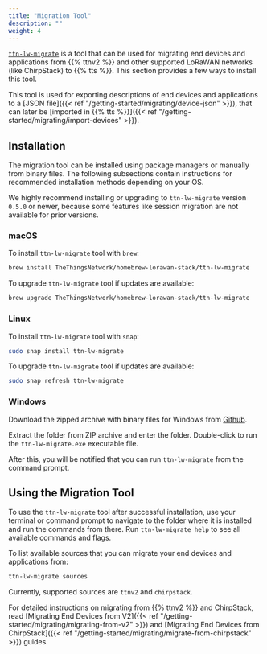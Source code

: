 ```yaml
---
title: "Migration Tool"
description: ""
weight: 4
---
```


[`ttn-lw-migrate`](https://github.com/TheThingsNetwork/lorawan-stack-migrate) is a tool that can be used for migrating end devices and applications from {{% ttnv2 %}} and other supported LoRaWAN networks (like ChirpStack) to {{% tts %}}. This section provides a few ways to install this tool.

<!--more-->

This tool is used for exporting descriptions of end devices and applications to a [JSON file]({{< ref "/getting-started/migrating/device-json" >}}), that can later be [imported in {{% tts %}}]({{< ref "/getting-started/migrating/import-devices" >}}).

## Installation

The migration tool can be installed using package managers or manually from binary files. The following subsections contain instructions for recommended installation methods depending on your OS.

We highly recommend installing or upgrading to `ttn-lw-migrate` version `0.5.0` or newer, because some features like session migration are not available for prior versions.

### macOS

To install `ttn-lw-migrate` tool with `brew`:

```bash
brew install TheThingsNetwork/homebrew-lorawan-stack/ttn-lw-migrate
```

To upgrade `ttn-lw-migrate` tool if updates are available:

```bash
brew upgrade TheThingsNetwork/homebrew-lorawan-stack/ttn-lw-migrate
```

### Linux

To install `ttn-lw-migrate` tool with `snap`:

```bash
sudo snap install ttn-lw-migrate
```

To upgrade `ttn-lw-migrate` tool if updates are available:

```bash
sudo snap refresh ttn-lw-migrate
```

### Windows

Download the zipped archive with binary files for Windows from [Github](https://github.com/TheThingsNetwork/lorawan-stack-migrate/releases).

Extract the folder from ZIP archive and enter the folder. Double-click to run the `ttn-lw-migrate.exe` executable file. 

After this, you will be notified that you can run `ttn-lw-migrate` from the command prompt. 

## Using the Migration Tool

To use the `ttn-lw-migrate` tool after successful installation, use your terminal or command prompt to navigate to the folder where it is installed and run the commands from there. Run `ttn-lw-migrate help` to see all available commands and flags.

To list available sources that you can migrate your end devices and applications from:

```bash
ttn-lw-migrate sources
```

Currently, supported sources are `ttnv2` and `chirpstack`.

For detailed instructions on migrating from {{% ttnv2 %}} and ChirpStack, read [Migrating End Devices from V2]({{< ref "/getting-started/migrating/migrating-from-v2" >}}) and [Migrating End Devices from ChirpStack]({{< ref "/getting-started/migrating/migrate-from-chirpstack" >}}) guides.
